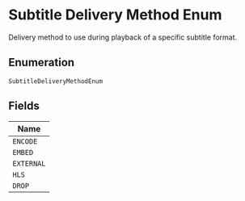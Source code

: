 
# Subtitle Delivery Method Enum

Delivery method to use during playback of a specific subtitle format.

## Enumeration

`SubtitleDeliveryMethodEnum`

## Fields

| Name |
|  --- |
| `ENCODE` |
| `EMBED` |
| `EXTERNAL` |
| `HLS` |
| `DROP` |

